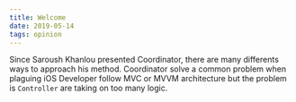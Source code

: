 ```yaml
---
title: Welcome
date: 2019-05-14
tags: opinion
---
```



Since Saroush Khanlou presented Coordinator, there are many differents ways to approach his method. Coordinator solve a common problem when plaguing iOS Developer follow MVC or MVVM architecture but the problem is `Controller` are taking on too many logic.

